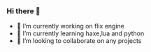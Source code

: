 ### Hi there 👋


- 🔭 I’m currently working on flix engine
- 🌱 I’m currently learning haxe,lua and python
- 👯 I’m looking to collaborate on any projects
